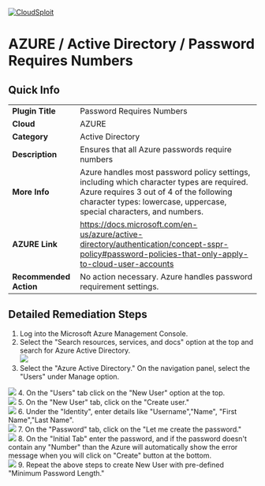 [![CloudSploit](https://cloudsploit.com/img/logo-new-big-text-100.png "CloudSploit")](https://cloudsploit.com)

# AZURE / Active Directory / Password Requires Numbers

## Quick Info

| | |
|-|-|
| **Plugin Title** | Password Requires Numbers |
| **Cloud** | AZURE |
| **Category** | Active Directory |
| **Description** | Ensures that all Azure passwords require numbers |
| **More Info** | Azure handles most password policy settings, including which character types are required. Azure requires 3 out of 4 of the following character types: lowercase, uppercase, special characters, and numbers. |
| **AZURE Link** | https://docs.microsoft.com/en-us/azure/active-directory/authentication/concept-sspr-policy#password-policies-that-only-apply-to-cloud-user-accounts |
| **Recommended Action** | No action necessary. Azure handles password requirement settings. |

## Detailed Remediation Steps
1. Log into the Microsoft Azure Management Console.
2. Select the "Search resources, services, and docs" option at the top and search for Azure Active Directory. </br> <img src="/resources/azure/activedirectory/blob-container-private-accesspassword-requires-numbers/step2.png"/>
3.  Select the "Azure Active Directory."  On the navigation panel, select the "Users" under Manage option.</br>
<img src="/resources/azure/activedirectory/blob-container-private-accesspassword-requires-numbers/step3.png"/>
4. On the "Users" tab click on the "New User" option at the top.</br> <img src="/resources/azure/activedirectory/blob-container-private-accesspassword-requires-numbers/step4.png"/>
5. On the "New User" tab, click on the "Create user."</br> <img src="/resources/azure/activedirectory/blob-container-private-accesspassword-requires-numbers/step5.png"/>
6. Under the "Identity", enter details like "Username","Name", "First Name","Last Name".</br> <img src="/resources/azure/activedirectory/blob-container-private-accesspassword-requires-numbers/step6.png"/>
7. On the "Password" tab, click on the "Let me create the password." </br> <img src="/resources/azure/activedirectory/blob-container-private-accesspassword-requires-numbers/step7.png"/>
8. On the "Initial Tab" enter the password, and if the password doesn't contain any "Number" than the Azure will automatically show the error message when you will click on "Create" button at the bottom.</br> <img src="/resources/azure/activedirectory/blob-container-private-accesspassword-requires-numbers/step8.png"/>
9. Repeat the above steps to create New User with pre-defined "Minimum Password Length."</br>
